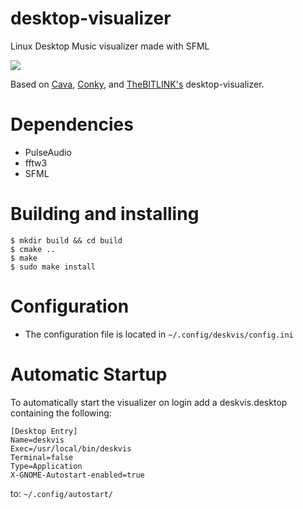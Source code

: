 # desktop-visualizer
Linux Desktop Music visualizer made with SFML

![](visualizer.gif)

Based on [Cava](https://github.com/karlstav/cava), [Conky](https://github.com/brndnmtthws/conky), and [TheBITLINK's](https://github.com/TheBITLINK/desktop-visualizer) desktop-visualizer.

# Dependencies

 - PulseAudio
 - fftw3
 - SFML

# Building and installing

```
$ mkdir build && cd build
$ cmake ..
$ make
$ sudo make install
```

# Configuration

 - The configuration file is located in ```~/.config/deskvis/config.ini```

# Automatic Startup

To automatically start the visualizer on login add a deskvis.desktop containing the following:

```
[Desktop Entry]
Name=deskvis
Exec=/usr/local/bin/deskvis
Terminal=false
Type=Application
X-GNOME-Autostart-enabled=true 
```

to: ```~/.config/autostart/```

